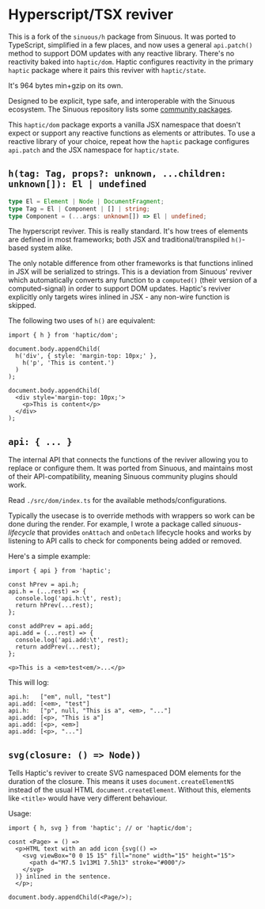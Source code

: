 # Hyperscript/TSX reviver

This is a fork of the `sinuous/h` package from Sinuous. It was ported to
TypeScript, simplified in a few places, and now uses a general `api.patch()`
method to support DOM updates with any reactive library. There's no reactivity
baked into `haptic/dom`. Haptic configures reactivity in the primary `haptic`
package where it pairs this reviver with `haptic/state`.

It's 964 bytes min+gzip on its own.

Designed to be explicit, type safe, and interoperable with the Sinuous
ecosystem. The Sinuous repository lists some [community packages][1].

This `haptic/dom` package exports a vanilla JSX namespace that doesn't expect or
support any reactive functions as elements or attributes. To use a reactive
library of your choice, repeat how the `haptic` package configures `api.patch`
and the JSX namespace for `haptic/state`.

## `h(tag: Tag, props?: unknown, ...children: unknown[]): El | undefined`

```ts
type El = Element | Node | DocumentFragment;
type Tag = El | Component | [] | string;
type Component = (...args: unknown[]) => El | undefined;
```

The hyperscript reviver. This is really standard. It's how trees of elements are
defined in most frameworks; both JSX and traditional/transpiled `h()`-based
system alike.

The only notable difference from other frameworks is that functions inlined in
JSX will be serialized to strings. This is a deviation from Sinuous' reviver
which automatically converts any function to a `computed()` (their version of a
computed-signal) in order to support DOM updates. Haptic's reviver explicitly
only targets wires inlined in JSX - any non-wire function is skipped.

The following two uses of `h()` are equivalent:

```tsx
import { h } from 'haptic/dom';

document.body.appendChild(
  h('div', { style: 'margin-top: 10px;' },
    h('p', 'This is content.')
  )
);

document.body.appendChild(
  <div style='margin-top: 10px;'>
    <p>This is content</p>
  </div>
);
```

## `api: { ... }`

The internal API that connects the functions of the reviver allowing you to
replace or configure them. It was ported from Sinuous, and maintains most of
their API-compatibility, meaning Sinuous community plugins should work.

Read `./src/dom/index.ts` for the available methods/configurations.

Typically the usecase is to override methods with wrappers so work can be done
during the render. For example, I wrote a package called _sinuous-lifecycle_
that provides `onAttach` and `onDetach` lifecycle hooks and works by listening
to API calls to check for components being added or removed.

Here's a simple example:

```tsx
import { api } from 'haptic';

const hPrev = api.h;
api.h = (...rest) => {
  console.log('api.h:\t', rest);
  return hPrev(...rest);
};

const addPrev = api.add;
api.add = (...rest) => {
  console.log('api.add:\t', rest);
  return addPrev(...rest);
};

<p>This is a <em>test<em/>...</p>
```

This will log:

```
api.h:   ["em", null, "test"]
api.add: [<em>, "test"]
api.h:   ["p", null, "This is a", <em>, "..."]
api.add: [<p>, "This is a"]
api.add: [<p>, <em>]
api.add: [<p>, "..."]
```

## `svg(closure: () => Node))`

Tells Haptic's reviver to create SVG namespaced DOM elements for the duration of
the closure. This means it uses `document.createElementNS` instead of the usual
HTML `document.createElement`. Without this, elements like `<title>` would have
very different behaviour.

Usage:

```tsx
import { h, svg } from 'haptic'; // or 'haptic/dom';

cosnt <Page> = () =>
  <p>HTML text with an add icon {svg(() =>
    <svg viewBox="0 0 15 15" fill="none" width="15" height="15">
      <path d="M7.5 1v13M1 7.5h13" stroke="#000"/>
    </svg>
  )} inlined in the sentence.
  </p>;

document.body.appendChild(<Page/>);
```

[1]: https://github.com/luwes/sinuous#community
